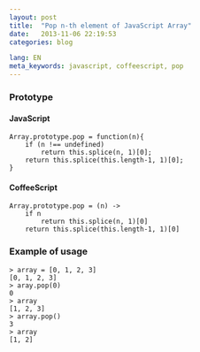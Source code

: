```yaml
---
layout: post
title:  "Pop n-th element of JavaScript Array"
date:   2013-11-06 22:19:53
categories: blog

lang: EN
meta_keywords: javascript, coffeescript, pop
---
```


### Prototype

#### JavaScript

```
Array.prototype.pop = function(n){
    if (n !== undefined)
        return this.splice(n, 1)[0];
    return this.splice(this.length-1, 1)[0];
}
```


#### CoffeeScript

```
Array.prototype.pop = (n) ->
    if n
        return this.splice(n, 1)[0]
    return this.splice(this.length-1, 1)[0]
```

### Example of usage

```
> array = [0, 1, 2, 3]
[0, 1, 2, 3]
> aray.pop(0)
0
> array
[1, 2, 3]
> array.pop()
3
> array
[1, 2]
```